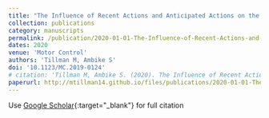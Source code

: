 ```yaml
---
title: "The Influence of Recent Actions and Anticipated Actions on the Stability of Finger Forces during a Tracking Task"
collection: publications
category: manuscripts
permalink: /publication/2020-01-01-The-Influence-of-Recent-Actions-and-Anticipated-Actions-on-the-Stability-of-Finger-Forces-during-a-Tracking-Task
dates: 2020
venue: 'Motor Control'
authors: 'Tillman M, Ambike S'
doi: '10.1123/MC.2019-0124'
# citation: 'Tillman M, Ambike S. (2020). The Influence of Recent Actions and Anticipated Actions on the Stability of Finger Forces during a Tracking Task. Motor Control, 24(3), 365–382. https://doi.org/10.1123/MC.2019-0124'
paperurl: http://mtillman14.github.io/files/publications/2020-01-01-The-Influence-of-Recent-Actions-and-Anticipated-Actions-on-the-Stability-of-Finger-Forces-during-a-Tracking-Task.pdf
---
```

Use [Google Scholar](https://scholar.google.com/scholar?q=The+Influence+of+Recent+Actions+and+Anticipated+Actions+on+the+Stability+of+Finger+Forces+during+a+Tracking+Task){:target="_blank"} for full citation